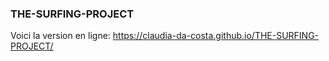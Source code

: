 ### THE-SURFING-PROJECT

Voici la version en ligne:  https://claudia-da-costa.github.io/THE-SURFING-PROJECT/
